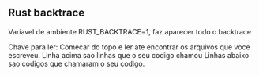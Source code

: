 ## Rust backtrace

Variavel de ambiente RUST_BACKTRACE=1, faz aparecer todo o backtrace

Chave para ler:
Comecar do topo e ler ate encontrar os arquivos que voce escreveu.
Linha acima sao linhas que o seu codigo chamou
Linhas abaixo sao codigos que chamaram o seu codigo.

